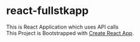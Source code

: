 # react-fullstkapp 
This is React Application which uses API calls <br>
This Project is Bootstrapped with [Create React App](https://github.com/facebookincubator/create-react-app).
